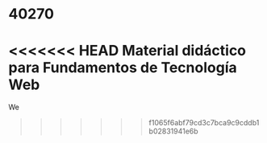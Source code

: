 # 40270
<<<<<<< HEAD
Material didáctico para Fundamentos de Tecnología Web
=======
We
>>>>>>> f1065f6abf79cd3c7bca9c9cddb1b02831941e6b
